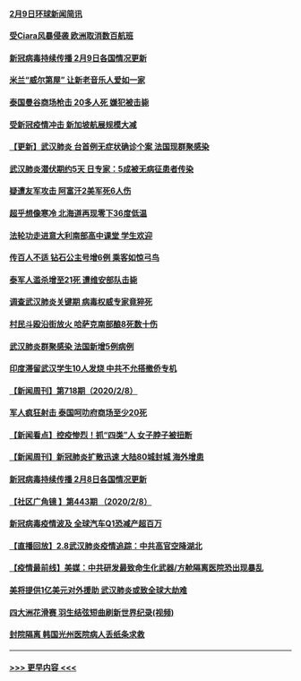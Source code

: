 #### [2月9日环球新闻简讯](../pages/prog202/a102773390.md?t=02100755) 
#### [受Ciara风暴侵袭 欧洲取消数百航班](../pages/prog202/a102773357.md?t=02100755) 
#### [新冠病毒持续传播 2月9日各国情况更新](../pages/prog202/a102773346.md?t=02100755) 
#### [米兰“威尔第屋” 让新老音乐人爱如一家](../pages/prog202/a102773245.md?t=02100755) 
#### [泰国曼谷商场枪击 20多人死 嫌犯被击毙](../pages/prog202/a102773230.md?t=02100755) 
#### [受新冠疫情冲击 新加坡航展规模大减](../pages/prog202/a102773207.md?t=02100755) 
#### [【更新】武汉肺炎 台首例无症状确诊个案 法国现群聚感染](../pages/prog202/a102770740.md?t=02100755) 
#### [武汉肺炎潜伏期约5天 日专家：5成被无病征患者传染](../pages/prog202/a102773145.md?t=02100755) 
#### [疑遭友军攻击 阿富汗2美军死6人伤](../pages/prog202/a102773140.md?t=02100755) 
#### [超乎想像寒冷 北海道再现零下36度低温](../pages/prog202/a102773122.md?t=02100755) 
#### [法轮功走进意大利南部高中课堂 学生欢迎](../pages/prog202/a102773105.md?t=02100755) 
#### [传百人不适 钻石公主号增6例 乘客如惊弓鸟](../pages/prog202/a102773051.md?t=02100755) 
#### [泰军人滥杀增至21死 遭维安部队击毙](../pages/prog202/a102772913.md?t=02100755) 
#### [调查武汉肺炎关键期 病毒权威专家竟猝死](../pages/prog202/a102773033.md?t=02100755) 
#### [村民斗殴沿街放火 哈萨克南部酿8死数十伤](../pages/prog202/a102772980.md?t=02100755) 
#### [武汉肺炎群聚感染 法国新增5例病例](../pages/prog202/a102772957.md?t=02100755) 
#### [印度滞留武汉学生10人发烧 中共不允搭撤侨专机](../pages/prog202/a102772946.md?t=02100755) 
#### [【新闻周刊】第718期（2020/2/8）](../pages/prog202/a102772921.md?t=02100755) 
#### [军人疯狂射击 泰国呵叻府商场至少20死](../pages/prog202/a102772833.md?t=02100755) 
#### [【新闻看点】控疫惨烈！抓“四类”人 女子脖子被扭断](../pages/prog202/a102772896.md?t=02100755) 
#### [【新闻周刊】新冠肺炎扩散迅速 大陆80城封城 海外增患](../pages/prog202/a102772852.md?t=02100755) 
#### [新冠病毒持续传播 2月8日各国情况更新](../pages/prog202/a102772826.md?t=02100755) 
#### [【社区广角镜  】第443期  （2020/2/8）](../pages/prog202/a102772736.md?t=02100755) 
#### [新冠病毒疫情波及 全球汽车Q1恐减产超百万](../pages/prog202/a102772695.md?t=02100755) 
#### [【直播回放】2.8武汉肺炎疫情追踪：中共高官空降湖北](../pages/prog202/a102772618.md?t=02100755) 
#### [【疫情最前线】美媒：中共研发最致命生化武器/方舱隔离医院恐出现暴乱](../pages/prog202/a102772439.md?t=02100755) 
#### [美将提供1亿美元对外援助 武汉肺炎或致全球大劫难](../pages/prog202/a102772361.md?t=02100755) 
#### [四大洲花滑赛 羽生结弦短曲刷新世界纪录(视频)](../pages/prog202/a102772341.md?t=02100755) 
#### [封院隔离 韩国光州医院病人丢纸条求救](../pages/prog202/a102772282.md?t=02100755) 

----
#### [ >>> 更早内容 <<< ](../indexes/prog202-earlier.md)
